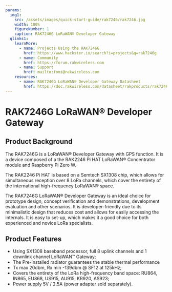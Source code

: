```yaml
---
params:
  img1:
    src: /assets/images/quick-start-guide/rak7246/rak7246.jpg
    width: 100%
    figureNumber: 1
    caption: RAK7246G LoRaWAN® Developer Gateway
  qlinks1:
    learnMore:
      - name: Projects Using the RAK7246G
        href: https://www.hackster.io/search?i=projects&q=rak7246g
      - name: Community
        href: https://forum.rakwireless.com
      - name: Support
        href: mailto:fomi@rakwireless.com
    resources:
      - name: RAK7246G LoRaWAN® Developer Gateway Datasheet
        href: https://doc.rakwireless.com/datasheet/rakproducts/rak7246g-lorawan-developer-gateway-datasheet
---
```


# RAK7246G LoRaWAN® Developer Gateway

<rk-img :params="$page.frontmatter.params.img1" />

## Product Background

The RAK7246G is a LoRaWAN® Developer Gateway with GPS function. It is a device composed of a the RAK2246 Pi HAT LoRaWAN® Concentrator module and Raspberry Pi Zero W.

The RAK2246 Pi HAT is based on a Semtech SX1308 chip, which allows for simultaneous reception over 8 LoRa channels, which cover the entirety of the international high-frequency LoRaWAN® space.

The RAK7246G LoRaWAN® Developer Gateway is an ideal choice for prototype design, concept verification and demonstrations, development evaluation and other scenarios. It is developer-friendly due to its minimalistic design that reduces cost and allows for easily accessing the internals. It is easy to set-up, which makes it a good choice for both experienced and novice LoRa specialists.

<rk-quick-links :params="$page.frontmatter.params.qlinks1" />

<rk-btn
  src="overview.html"
  label="Set up Your RAK7246G LoRaWAN® Developer Gateway"
/>

## Product Features

- Using SX1308 baseband processor, full 8 uplink channels and 1 downlink channel LoRaWAN™ Gateway;
- The Pre-installed radiator guarantees the stable thermal performance
- Tx max 20dbm, Rx min -139dbm @ SF12 at 125kHz;
- Covers the entirety of the LoRa high-frequency band space: RU864, IN865, EU868, US915, AU915, KR920, AS923;
- Power supply 5V / 2.5A (power adapter sold separately).
